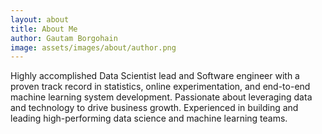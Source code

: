 ```yaml
---
layout: about
title: About Me
author: Gautam Borgohain
image: assets/images/about/author.png
---
```


Highly accomplished Data Scientist lead and Software engineer with a proven
track record in statistics, online experimentation, and end-to-end machine
learning system development. Passionate about leveraging data and
technology to drive business growth. Experienced in building and leading
high-performing data science and machine learning teams.